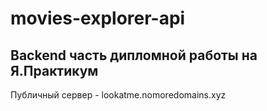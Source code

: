 # movies-explorer-api

## Backend часть дипломной работы на Я.Практикум

Публичный cервер - lookatme.nomoredomains.xyz
